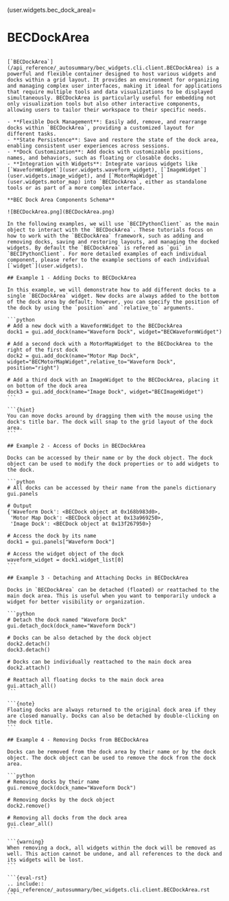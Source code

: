 (user.widgets.bec_dock_area)=

# BECDockArea

````{tab} Overview

[`BECDockArea`](/api_reference/_autosummary/bec_widgets.cli.client.BECDockArea) is a powerful and flexible container designed to host various widgets and docks within a grid layout. It provides an environment for organizing and managing complex user interfaces, making it ideal for applications that require multiple tools and data visualizations to be displayed simultaneously. BECDockArea is particularly useful for embedding not only visualization tools but also other interactive components, allowing users to tailor their workspace to their specific needs.

- **Flexible Dock Management**: Easily add, remove, and rearrange docks within `BECDockArea`, providing a customized layout for different tasks.
- **State Persistence**: Save and restore the state of the dock area, enabling consistent user experiences across sessions.
- **Dock Customization**: Add docks with customizable positions, names, and behaviors, such as floating or closable docks.
- **Integration with Widgets**: Integrate various widgets like [`WaveformWidget`](user.widgets.waveform_widget), [`ImageWidget`](user.widgets.image_widget), and [`MotorMapWidget`](user.widgets.motor_map) into `BECDockArea`, either as standalone tools or as part of a more complex interface.

**BEC Dock Area Components Schema**

![BECDockArea.png](BECDockArea.png)
````

````{tab} Examples - CLI
In the following examples, we will use `BECIPythonClient` as the main object to interact with the `BECDockArea`. These tutorials focus on how to work with the `BECDockArea` framework, such as adding and removing docks, saving and restoring layouts, and managing the docked widgets. By default the `BECDockArea` is refered as `gui` in `BECIPythonClient`. For more detailed examples of each individual component, please refer to the example sections of each individual [`widget`](user.widgets).

## Example 1 - Adding Docks to BECDockArea

In this example, we will demonstrate how to add different docks to a single `BECDockArea` widget. New docks are always added to the bottom of the dock area by default; however, you can specify the position of the dock by using the `position` and `relative_to` arguments.

```python
# Add a new dock with a WaveformWidget to the BECDockArea
dock1 = gui.add_dock(name="Waveform Dock", widget="BECWaveformWidget")

# Add a second dock with a MotorMapWidget to the BECDockArea to the right of the first dock
dock2 = gui.add_dock(name="Motor Map Dock", widget="BECMotorMapWidget",relative_to="Waveform Dock", position="right")

# Add a third dock with an ImageWidget to the BECDockArea, placing it on bottom of the dock area
dock3 = gui.add_dock(name="Image Dock", widget="BECImageWidget")
```

```{hint}
You can move docks around by dragging them with the mouse using the dock's title bar. The dock will snap to the grid layout of the dock area.
```

## Example 2 - Access of Docks in BECDockArea

Docks can be accessed by their name or by the dock object. The dock object can be used to modify the dock properties or to add widgets to the dock.

```python
# All docks can be accessed by their name from the panels dictionary
gui.panels

# Output
{'Waveform Dock': <BECDock object at 0x168b983d0>,
 'Motor Map Dock': <BECDock object at 0x13a969250>,
 'Image Dock': <BECDock object at 0x13f267950>}
 
# Access the dock by its name
dock1 = gui.panels["Waveform Dock"]

# Access the widget object of the dock
waveform_widget = dock1.widget_list[0]
```

## Example 3 - Detaching and Attaching Docks in BECDockArea

Docks in `BECDockArea` can be detached (floated) or reattached to the main dock area. This is useful when you want to temporarily undock a widget for better visibility or organization. 

```python
# Detach the dock named "Waveform Dock"
gui.detach_dock(dock_name="Waveform Dock")

# Docks can be also detached by the dock object
dock2.detach()
dock3.detach()

# Docks can be individually reattached to the main dock area
dock2.attach()

# Reattach all floating docks to the main dock area
gui.attach_all()
```

```{note}
Floating docks are always returned to the original dock area if they are closed manually. Docks can also be detached by double-clicking on the dock title.
```

## Example 4 - Removing Docks from BECDockArea

Docks can be removed from the dock area by their name or by the dock object. The dock object can be used to remove the dock from the dock area.

```python
# Removing docks by their name
gui.remove_dock(dock_name="Waveform Dock")

# Removing docks by the dock object
dock2.remove()

# Removing all docks from the dock area
gui.clear_all()
```

```{warning}
When removing a dock, all widgets within the dock will be removed as well. This action cannot be undone, and all references to the dock and its widgets will be lost.
```
````

````{tab} API
```{eval-rst} 
.. include:: /api_reference/_autosummary/bec_widgets.cli.client.BECDockArea.rst
```
````

